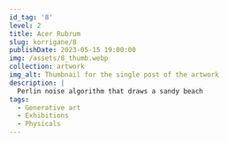```yaml
---
id_tag: '8'
level: 2
title: Acer Rubrum
slug: korrigane/8
publishDate: 2023-05-15 19:00:00
img: /assets/8_thumb.webp
collection: artwork
img_alt: Thumbnail for the single post of the artwork
description: |
  Perlin noise algorithm that draws a sandy beach
tags:
  - Generative art
  - Exhibitions
  - Physicals
---
```

